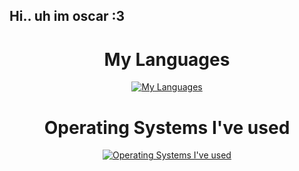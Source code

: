 ## Hi.. uh im oscar :3 
<div align="center"> 
  
# My Languages
[![My Languages](https://skillicons.dev/icons?i=py,css,html)](https://skillicons.dev)
  
# Operating Systems I've used
[![Operating Systems I've used](https://skillicons.dev/icons?i=linux,windows)](https://skillicons.dev)

